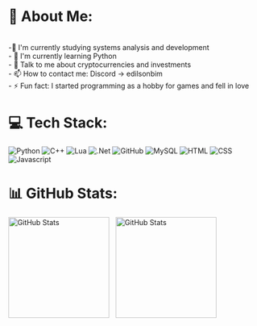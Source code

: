 # 💫 About Me:
<br>
-🔭 I'm currently studying systems analysis and development<br/>
- 🌱 I'm currently learning Python<br/>
- 💬  Talk to me about cryptocurrencies and investments<br/>
- 📫 How to contact me: Discord -> edilsonbim<br/>
- ⚡ Fun fact: I started programming as a hobby for games and fell in love<br/>


# 💻 Tech Stack:
![Python](https://img.shields.io/badge/Python-%2300f.svg?style=for-the-badge&logo=python-sharp&logoColor=white) ![C++](https://img.shields.io/badge/c++-%2300599C.svg?style=for-the-badge&logo=c%2B%2B&logoColor=white) ![Lua](https://img.shields.io/badge/lua-%232C2D72.svg?style=for-the-badge&logo=lua&logoColor=white) ![.Net](https://img.shields.io/badge/.NET-5C2D91?style=for-the-badge&logo=.net&logoColor=white) ![GitHub](https://img.shields.io/badge/GitHub-%23121011.svg?style=for-the-badge&logo=github&logoColor=white) ![MySQL](https://img.shields.io/badge/mysql-%2300f.svg?style=for-the-badge&logo=mysql&logoColor=white) ![HTML](https://img.shields.io/badge/HTML-%23239120.svg?style=for-the-badge&logo=HTML-sharp&logoColor=white) ![CSS](https://img.shields.io/badge/CSS-%232C2D72.svg?style=for-the-badge&logo=css&logoColor=white) ![Javascript](https://img.shields.io/badge/Javascript-5C2D91?style=for-the-badge&logo=Javascript&logoColor=white)
# 📊 GitHub Stats:
<p>
   <img 
     align="left" 
     alt="GitHub Stats" 
     height="200" 
     style="padding-right: 10px;" 
     src="https://github-readme-stats.vercel.app/api?username=edilsonbim&theme=tokyonight&hide_border=false&include_all_commits=false&count_private=false&layout=compact&show_icons=true" 
   />
 
 <img 
       align="left" 
       alt="GitHub Stats" 
       height="200" 
       src="https://github-readme-stats.vercel.app/api/top-langs/?username=edilsonbim&theme=tokyonight&hide_border=false&include_all_commits=false&count_private=false&layout=compact" 
   />
 
 </p>



